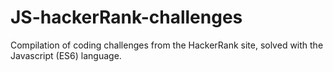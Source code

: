 # JS-hackerRank-challenges
Compilation of coding challenges from the HackerRank site, solved with the Javascript (ES6) language.
